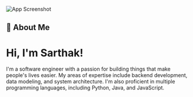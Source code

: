 



![App Screenshot](https://www.sciencenews.org/wp-content/uploads/2023/04/040823_chatgpt_feat.gif)


## 🚀 About Me
# Hi, I'm Sarthak!

I'm a software engineer with a passion for building things that make people's lives easier. My areas of expertise include backend development, data modeling, and system architecture. I'm also proficient in multiple programming languages, including Python, Java, and JavaScript.





